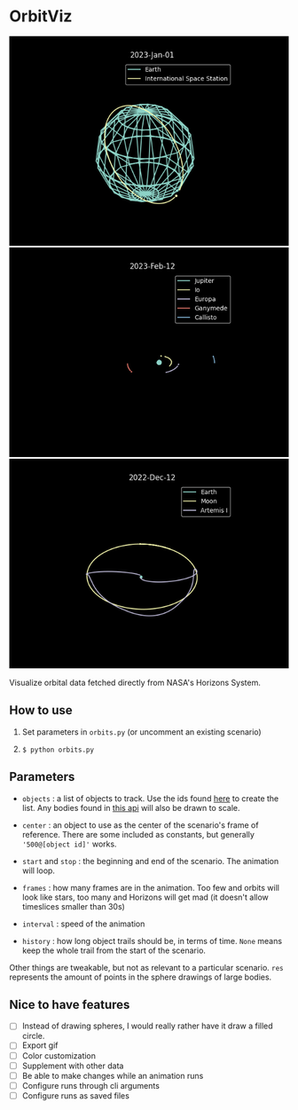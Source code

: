 # OrbitViz

![ISS Scenario](Figure_1.png)
![Galilean Moons Scenario](Figure_2.png)
![Artemis I Scenario](Figure_3.png)

Visualize orbital data fetched directly from NASA's Horizons System. 

## How to use

1. Set parameters in `orbits.py` (or uncomment an existing scenario)

2. `$ python orbits.py`

## Parameters

* `objects` : a list of objects to track. Use the ids found [here](https://ssd.jpl.nasa.gov/horizons/time_spans.html) to create the list. Any bodies found in [this api](https://api.le-systeme-solaire.net/en/) will also be drawn to scale. 

* `center` : an object to use as the center of the scenario's frame of reference. There are some included as constants, but generally `'500@[object id]'` works.

* `start` and `stop` : the beginning and end of the scenario. The animation will loop.

* `frames` : how many frames are in the animation. Too few and orbits will look like stars, too many and Horizons will get mad (it doesn't allow timeslices smaller than 30s)

* `interval` : speed of the animation

* `history` : how long object trails should be, in terms of time. `None` means keep the whole trail from the start of the scenario.

Other things are tweakable, but not as relevant to a particular scenario. `res` represents the amount of points in the sphere drawings of large bodies.

## Nice to have features

* [ ] Instead of drawing spheres, I would really rather have it draw a filled circle.
* [ ] Export gif
* [ ] Color customization
* [ ] Supplement with other data
* [ ] Be able to make changes while an animation runs
* [ ] Configure runs through cli arguments
* [ ] Configure runs as saved files